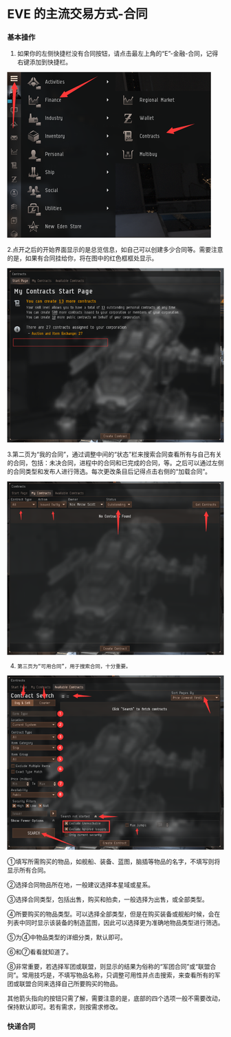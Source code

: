 # EVE 的主流交易方式-合同

### 基本操作


1. 如果你的左侧快捷栏没有合同按钮，请点击最左上角的“E”-金融-合同，记得右键添加到快捷栏。

![](../../.gitbook/assets/0.png)

2.点开之后的开始界面显示的是总览信息，如自己可以创建多少合同等。需要注意的是，如果有合同挂给你，将在图中的红色框框处显示。

![](../../.gitbook/assets/1%20%283%29.png)

3.第二页为“我的合同”，通过调整中间的“状态”栏来搜索合同查看所有与自己有关的合同，包括：未决合同，进程中的合同和已完成的合同，等。之后可以通过左侧的合同类型和发布人进行筛选。每次更改条目后记得点击右侧的“加载合同”。

![](../../.gitbook/assets/2.png)

4.     第三页为“可用合同”，用于搜索合同，十分重要。

![](../../.gitbook/assets/4.png)

①填写所需购买的物品，如舰船、装备、蓝图，脑插等物品的名字，不填写则将显示所有合同。

②选择合同物品所在地，一般建议选择本星域或星系。

③选择合同类型，包括出售，购买和拍卖，一般选择为出售，或全部类型。

④所要购买的物品类型。可以选择全部类型，但是在购买装备或舰船时候，会在列表中同时显示该装备的制造蓝图，因此可以选择更为准确地物品类型进行筛选。

⑤为④中物品类型的详细分类，默认即可。

⑥和⑦看看就知道了。

⑧非常重要，若选择军团或联盟，则显示的结果为俗称的“军团合同”或“联盟合同”。常用技巧是，不填写物品名称，只调整可用性并点击搜索，来查看所有的军团或联盟合同来选择自己所要购买的物品。

其他箭头指向的按钮只需了解，需要注意的是，底部的四个选项一般不需要改动，保持默认即可。若有需求，则按需求修改。

### 快递合同

